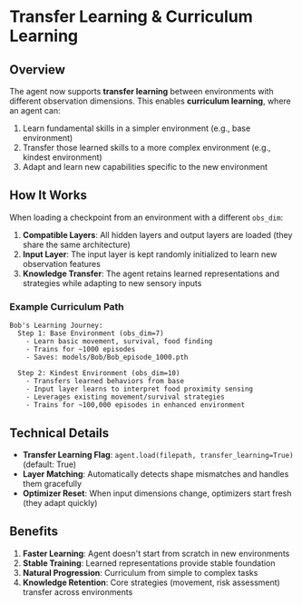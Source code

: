 # Transfer Learning & Curriculum Learning

## Overview

The agent now supports **transfer learning** between environments with different observation dimensions. This enables **curriculum learning**, where an agent can:

1. Learn fundamental skills in a simpler environment (e.g., base environment)
2. Transfer those learned skills to a more complex environment (e.g., kindest environment)
3. Adapt and learn new capabilities specific to the new environment

## How It Works

When loading a checkpoint from an environment with a different `obs_dim`:

1. **Compatible Layers**: All hidden layers and output layers are loaded (they share the same architecture)
2. **Input Layer**: The input layer is kept randomly initialized to learn new observation features
3. **Knowledge Transfer**: The agent retains learned representations and strategies while adapting to new sensory inputs

### Example Curriculum Path

```
Bob's Learning Journey:
  Step 1: Base Environment (obs_dim=7)
    - Learn basic movement, survival, food finding
    - Trains for ~1000 episodes
    - Saves: models/Bob/Bob_episode_1000.pth

  Step 2: Kindest Environment (obs_dim=10) 
    - Transfers learned behaviors from base
    - Input layer learns to interpret food proximity sensing
    - Leverages existing movement/survival strategies
    - Trains for ~100,000 episodes in enhanced environment
```

## Technical Details

- **Transfer Learning Flag**: `agent.load(filepath, transfer_learning=True)` (default: True)
- **Layer Matching**: Automatically detects shape mismatches and handles them gracefully
- **Optimizer Reset**: When input dimensions change, optimizers start fresh (they adapt quickly)

## Benefits

1. **Faster Learning**: Agent doesn't start from scratch in new environments
2. **Stable Training**: Learned representations provide stable foundation
3. **Natural Progression**: Curriculum from simple to complex tasks
4. **Knowledge Retention**: Core strategies (movement, risk assessment) transfer across environments

